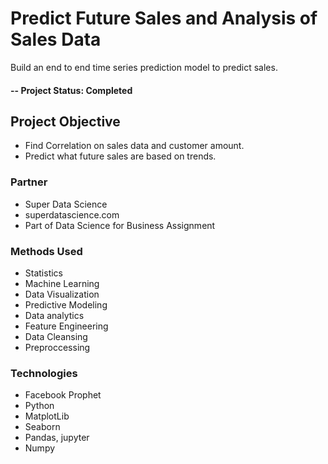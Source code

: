# Predict Future Sales and Analysis of Sales Data
Build an end to end time series prediction model to predict sales.

#### -- Project Status: Completed

## Project Objective
- Find Correlation on sales data and customer amount.
- Predict what future sales are based on trends.

### Partner
* Super Data Science
* superdatascience.com
* Part of Data Science for Business Assignment

### Methods Used
* Statistics
* Machine Learning
* Data Visualization
* Predictive Modeling
* Data analytics
* Feature Engineering
* Data Cleansing
* Preproccessing

### Technologies
* Facebook Prophet
* Python
* MatplotLib
* Seaborn
* Pandas, jupyter
* Numpy
